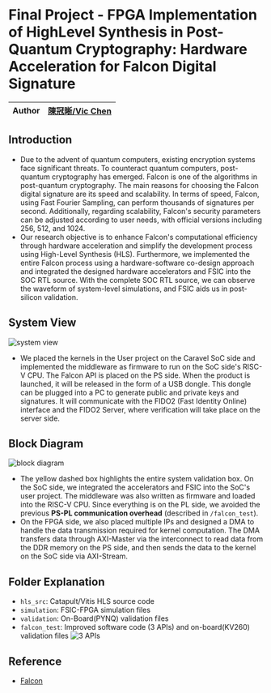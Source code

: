 # Final Project - FPGA Implementation of HighLevel Synthesis in Post-Quantum Cryptography: Hardware Acceleration for Falcon Digital Signature

| Author | [陳冠晰/Vic Chen](https://github.com/vic9112)|
| ------ | ------------------------------------- |

## Introduction
- Due to the advent of quantum computers, existing encryption systems face significant threats. To counteract quantum computers, post-quantum cryptography has emerged. Falcon is one of the algorithms in post-quantum cryptography. The main reasons for choosing the Falcon digital signature are its speed and scalability. In terms of speed, Falcon, using Fast Fourier Sampling, can perform thousands of signatures per second. Additionally, regarding scalability, Falcon's security parameters can be adjusted according to user needs, with official versions including 256, 512, and 1024.
- Our research objective is to enhance Falcon's computational efficiency through hardware acceleration and simplify the development process using High-Level Synthesis (HLS). Furthermore, we implemented the entire Falcon process using a hardware-software co-design approach and integrated the designed hardware accelerators and FSIC into the SOC RTL source. With the complete SOC RTL source, we can observe the waveform of system-level simulations, and FSIC aids us in post-silicon validation.

## System View
![system view](https://github.com/vic9112/Advance_SOC/assets/137171415/45253d01-815f-454a-9963-184ee0b0d9c4)
- We placed the kernels in the User project on the Caravel SoC side and implemented the middleware as firmware to run on the SoC side's RISC-V CPU. The Falcon API is placed on the PS side. When the product is launched, it will be released in the form of a USB dongle. This dongle can be plugged into a PC to generate public and private keys and signatures. It will communicate with the FIDO2 (Fast Identity Online) interface and the FIDO2 Server, where verification will take place on the server side.

## Block Diagram
![block diagram](https://github.com/vic9112/Advance_SOC/assets/137171415/b3c1903c-c585-4bd2-b556-8c25c8e20afd)
- The yellow dashed box highlights the entire system validation box. On the SoC side, we integrated the accelerators and FSIC into the SoC's user project. The middleware was also written as firmware and loaded into the RISC-V CPU. Since everything is on the PL side, we avoided the previous **PS-PL communication overhead** (described in `/falcon_test`).
- On the FPGA side, we also placed multiple IPs and designed a DMA to handle the data transmission required for kernel computation. The DMA transfers data through AXI-Master via the interconnect to read data from the DDR memory on the PS side, and then sends the data to the kernel on the SoC side via AXI-Stream.

## Folder Explanation

- `hls_src`: Catapult/Vitis HLS source code
- `simulation`: FSIC-FPGA simulation files
- `validation`: On-Board(PYNQ) validation files
- `falcon_test`: Improved software code (3 APIs) and on-board(KV260) validation files <be>
![3 APIs](https://github.com/vic9112/Advance_SOC/assets/137171415/ef1f0c2a-d496-4bca-b7bd-395071dd8c3f)

## Reference
- [Falcon](https://falcon-sign.info/)
